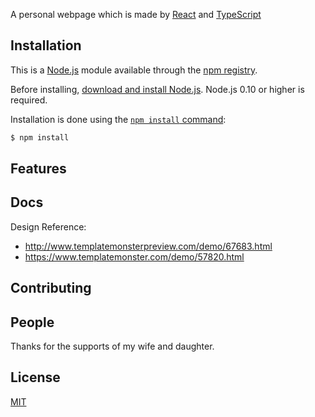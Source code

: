 A personal webpage which is made by [React](https://reactjs.org/) and [TypeScript](https://www.typescriptlang.org/)

## Installation

This is a [Node.js](https://nodejs.org/en/) module available through the
[npm registry](https://www.npmjs.com/).

Before installing, [download and install Node.js](https://nodejs.org/en/download/).
Node.js 0.10 or higher is required.

Installation is done using the
[`npm install` command](https://docs.npmjs.com/getting-started/installing-npm-packages-locally):

```bash
$ npm install
```

## Features

## Docs

Design Reference:

-   http://www.templatemonsterpreview.com/demo/67683.html
-   https://www.templatemonster.com/demo/57820.html

## Contributing

## People

Thanks for the supports of my wife and daughter.

## License

[MIT](LICENSE)
